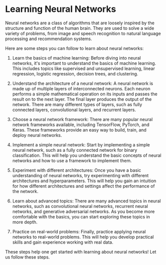 # Learning Neural Networks

Neural networks are a class of algorithms that are loosely inspired by the structure and function of the human brain. They are used to solve a wide variety of problems, from image and speech recognition to natural language processing and recommendation systems.

Here are some steps you can follow to learn about neural networks:

1. Learn the basics of machine learning: Before diving into neural networks, it's important to understand the basics of machine learning. This includes topics like supervised and unsupervised learning, linear regression, logistic regression, decision trees, and clustering.

2. Understand the architecture of a neural network: A neural network is made up of multiple layers of interconnected neurons. Each neuron performs a simple mathematical operation on its inputs and passes the result on to the next layer. The final layer produces the output of the network. There are many different types of layers, such as fully connected layers, convolutional layers, and recurrent layers.

3. Choose a neural network framework: There are many popular neural network frameworks available, including TensorFlow, PyTorch, and Keras. These frameworks provide an easy way to build, train, and deploy neural networks.

4. Implement a simple neural network: Start by implementing a simple neural network, such as a fully connected network for binary classification. This will help you understand the basic concepts of neural networks and how to use a framework to implement them.

5. Experiment with different architectures: Once you have a basic understanding of neural networks, try experimenting with different architectures and hyperparameters. This will help you gain an intuition for how different architectures and settings affect the performance of the network.

6. Learn about advanced topics: There are many advanced topics in neural networks, such as convolutional neural networks, recurrent neural networks, and generative adversarial networks. As you become more comfortable with the basics, you can start exploring these topics in more depth.

7. Practice on real-world problems: Finally, practice applying neural networks to real-world problems. This will help you develop practical skills and gain experience working with real data.

These steps help one get started with learning about neural networks! Let us follow these steps.
